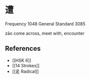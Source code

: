 # 遭
Frequency 1048
General Standard 3085

zāo
come across, meet with, encounter

## References
- [[HSK 6]]
- [[14 Strokes]]
- [[辵 Radical]]